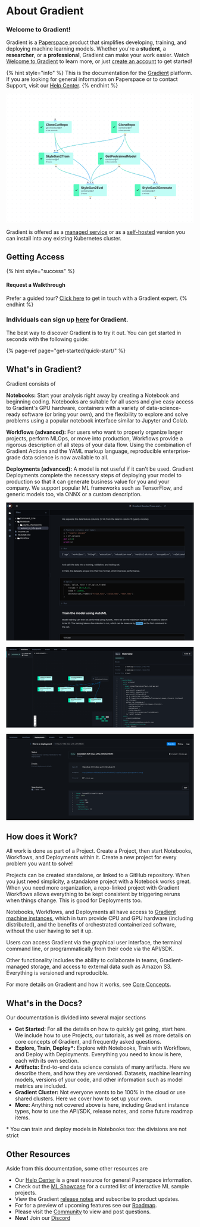 # About Gradient

### **Welcome to Gradient!**

Gradient is a [Paperspace ](https://www.paperspace.com/)product that simplifies developing, training, and deploying machine learning models. Whether you're a **student**, a **researcher**, or a **professional**, Gradient can make your work easier. Watch [Welcome to Gradient](https://www.youtube.com/watch?v=b9pnSHP0eIs) to learn more, or just [create an account](https://console.paperspace.com/signup?gradient=true) to get started!

{% hint style="info" %}
This is the documentation for the [Gradient](https://paperspace.com/gradient) platform. If you are looking for general information on Paperspace or to contact Support, visit our [Help Center](https://support.paperspace.com).
{% endhint %}

![Gradient Workflows &#x2014; Automate from idea to production](.gitbook/assets/screen-shot-2021-06-16-at-11.17.23-am.png)

Gradient is offered as a [managed service](https://console.paperspace.com/signup?gradient=true) or as a [self-hosted](gradient-private-cloud/about/setup/self-hosted-clusters/) version you can install into any existing Kubernetes cluster.

## Getting Access

{% hint style="success" %}
#### Request a Walkthrough

Prefer a guided tour? [Click here](https://info.paperspace.com/contact-sales-gradient) to get in touch with a Gradient expert.
{% endhint %}

### Individuals can sign up [here](https://console.paperspace.com/signup?gradient=true) for Gradient.

The best way to discover Gradient is to try it out. You can get started in seconds with the following guide:

{% page-ref page="get-started/quick-start/" %}

## What's in Gradient?

Gradient consists of

**Notebooks:** Start your analysis right away by creating a Notebook and beginning coding. Notebooks are suitable for all users and give easy access to Gradient's GPU hardware, containers with a variety of data-science-ready software \(or bring your own\), and the flexibility to explore and solve problems using a popular notebook interface similar to Jupyter and Colab.

**Workflows \(advanced\):** For users who want to properly organize larger projects, perform MLOps, or move into production, Workflows provide a rigorous description of all steps of your data flow. Using the combination of Gradient Actions and the YAML markup language, reproducible enterprise-grade data science is now available to all.

**Deployments \(advanced\):** A model is not useful if it can't be used. Gradient Deployments complete the necessary steps of deploying your model to production so that it can generate business value for you and your company. We support popular ML frameworks such as TensorFlow, and generic models too, via ONNX or a custom description.

![Notebook](.gitbook/assets/notebook.png)

![Workflow](.gitbook/assets/workflow%20%281%29.png)

![Deployment](.gitbook/assets/deployment.png)

## How does it Work?

All work is done as part of a Project. Create a Project, then start Notebooks, Workflows, and Deployments within it. Create a new project for every problem you want to solve!

Projects can be created standalone, or linked to a GitHub repository. When you just need simplicity, a standalone project with a Notebook works great. When you need more organization, a repo-linked project with Gradient Workflows allows everything to be kept consistent by triggering reruns when things change. This is good for Deployments too.

Notebooks, Workflows, and Deployments all have access to [Gradient machine instances](https://docs.paperspace.com/gradient/more/instance-types), which in turn provide CPU and GPU hardware \(including distributed\), and the benefits of orchestrated containerized software, without the user having to set it up.

Users can access Gradient via the graphical user interface, the terminal command line, or programmatically from their code via the API/SDK.

Other functionality includes the ability to collaborate in teams, Gradient-managed storage, and access to external data such as Amazon S3. Everything is versioned and reproducible.

For more details on Gradient and how it works, see [Core Concepts](https://docs.paperspace.com/gradient/get-started/core-concepts).

## What's in the Docs?

Our documentation is divided into several major sections

* **Get Started:** For all the details on how to quickly get going, start here. We include how to use Projects, our tutorials, as well as more details on core concepts of Gradient, and frequently asked questions.
* **Explore, Train, Deploy\*:** Explore with Notebooks, Train with Workflows, and Deploy with Deployments. Everything you need to know is here, each with its own section.
* **Artifacts:** End-to-end data science consists of many artifacts. Here we describe them, and how they are versioned. Datasets, machine learning models, versions of your code, and other information such as model metrics are included.
* **Gradient Cluster:** Not everyone wants to be 100% in the cloud or use shared clusters. Here we cover how to set up your own.
* **More:** Anything not covered above is here, including Gradient instance types, how to use the API/SDK, release notes, and some future roadmap items.

 \* You can train and deploy models in Notebooks too: the divisions are not strict

## Other Resources

Aside from this documentation, some other resources are

* Our [Help Center](https://support.paperspace.com) is a great resource for general Paperspace information.
* Check out the [ML Showcase](https://ml-showcase.paperspace.com/) for a curated list of interactive ML sample projects.
* View the Gradient [release notes](https://updates.paperspace.com/) and subscribe to product updates. 
* For for a preview of upcoming features see our [Roadmap](https://paperspace.hellonext.co/). 
* Please visit the [Community](http://community.paperspace.com/) to view and post questions.
* **New!** Join our [Discord](https://discord.gg/ayUhknap)

